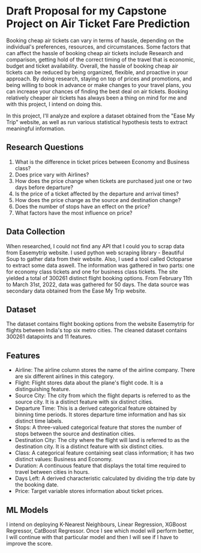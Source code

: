 # Draft Proposal for my Capstone Project on Air Ticket Fare Prediction

Booking cheap air tickets can vary in terms of hassle, depending on the individual's preferences, resources, and circumstances. Some factors that can affect the hassle of booking cheap air tickets include Research and comparison, getting hold of the correct timing of the travel that is economic, budget and ticket availability. Overall, the hassle of booking cheap air tickets can be reduced by being organized, flexible, and proactive in your approach. By doing research, staying on top of prices and promotions, and being willing to book in advance or make changes to your travel plans, you can increase your chances of finding the best deal on air tickets. Booking relatively cheaper air tickets has always been a thing on mind for me and with this project, I intend on doing this. 

In this project, I'll analyze and explore a dataset obtained from the "Ease My Trip" website, as well as run various statistical hypothesis tests to extract meaningful information.

## Research Questions

1. What is the difference in ticket prices between Economy and Business class?
2. Does price vary with Airlines?
3. How does the price change when tickets are purchased just one or two days before departure?
4. Is the price of a ticket affected by the departure and arrival times?
5. How does the price change as the source and destination change?
6. Does the number of stops have an effect on the price?
7. What factors have the most influence on price?

## Data Collection

When researched, I could not find any API that I could you to scrap data from Easemytrip website. I used python web scraping library - Beautiful Soup to gather data from their website. Also, I used a tool called Octoparse to extract some data aswell. The information was gathered in two parts: one for economy class tickets and one for business class tickets. The site yielded a total of 300261 distinct flight booking options. From February 11th to March 31st, 2022, data was gathered for 50 days. The data source was secondary data obtained from the Ease My Trip website.

## Dataset 

The dataset contains flight booking options from the website Easemytrip for flights between India's top six metro cities. The cleaned dataset contains 300261 datapoints and 11 features.

## Features

+ Airline: The airline column stores the name of the airline company. There are six different airlines in this category.
+ Flight: Flight stores data about the plane's flight code. It is a distinguishing feature.
+ Source City: The city from which the flight departs is referred to as the source city. It is a distinct feature with six distinct cities.
+ Departure Time: This is a derived categorical feature obtained by binning time periods. It stores departure time information and has six distinct time labels.
+ Stops: A three-valued categorical feature that stores the number of stops between the source and destination cities.
+ Destination City: The city where the flight will land is referred to as the destination city. It is a distinct feature with six distinct cities.
+ Class: A categorical feature containing seat class information; it has two distinct values: Business and Economy.
+ Duration: A continuous feature that displays the total time required to travel between cities in hours.
+ Days Left: A derived characteristic calculated by dividing the trip date by the booking date.
+ Price: Target variable stores information about ticket prices.

## ML Models

I intend on deploying K-Nearest Neighbours, Linear Regression, XGBoost Regressor, CatBoost Regressor. Once I see which model will perform better, I will continue with that particular model and then I will see if I have to improve the score. 

